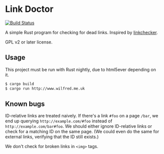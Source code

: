 # Link Doctor

[![Build Status](https://travis-ci.org/Wilfred/linkdoc.svg?branch=master)](https://travis-ci.org/Wilfred/linkdoc)

A simple Rust program for checking for dead links. Inspired by
[linkchecker](http://wummel.github.io/linkchecker/).

GPL v2 or later license.

## Usage

This project must be run with Rust nightly, due to html5ever depending
on it.

```bash
$ cargo build
$ cargo run http://www.wilfred.me.uk
```

## Known bugs

ID-relative links are treated naively. If there's a link `#foo` on a page `/bar`,
we end up querying `http://example.com/#foo` instead of
`http://example.com/bar#foo`. We should either ignore ID-relative
links or check for a matching ID on the same page. (We could even do
the same for external links, verifying that the ID still exists.)

We don't check for broken links in `<img>` tags.
